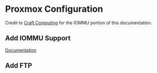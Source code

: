 # Proxmox Configuration
Credit to [Craft Computing](https://www.youtube.com/@CraftComputing) for the IOMMU portion of this documentation.
## Add IOMMU Support
[Documentation](iommu-support.md)

## Add FTP